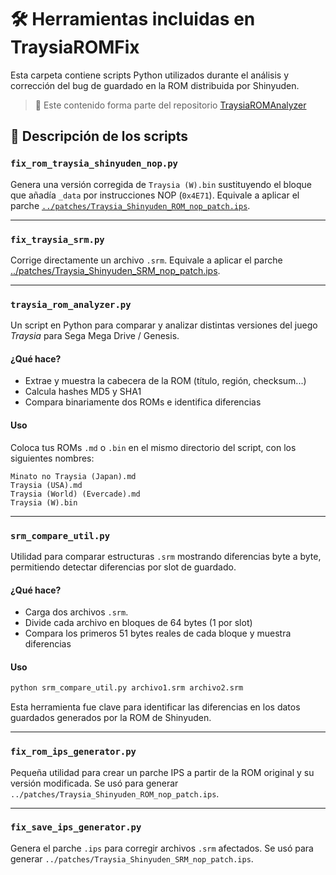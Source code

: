 # 🛠️ Herramientas incluidas en TraysiaROMFix

Esta carpeta contiene scripts Python utilizados durante el análisis y corrección del bug de guardado en la ROM distribuida por Shinyuden.

> 🔗 Este contenido forma parte del repositorio [TraysiaROMAnalyzer](https://github.com/arcanbytes/TraysiaROMAnalyzer)

## 📄 Descripción de los scripts

### `fix_rom_traysia_shinyuden_nop.py`
Genera una versión corregida de `Traysia (W).bin` sustituyendo el bloque que añadía `_data` por instrucciones NOP (`0x4E71`). Equivale a aplicar el parche [`../patches/Traysia_Shinyuden_ROM_nop_patch.ips`](../patches/Traysia_Shinyuden_ROM_nop_patch.ips).

---

### `fix_traysia_srm.py`
Corrige directamente un archivo `.srm`. Equivale a aplicar el parche [../patches/Traysia_Shinyuden_SRM_nop_patch.ips](../patches/Traysia_Shinyuden_SRM_nop_patch.ips).

---

### `traysia_rom_analyzer.py`

Un script en Python para comparar y analizar distintas versiones del juego *Traysia* para Sega Mega Drive / Genesis. 

#### ¿Qué hace?
- Extrae y muestra la cabecera de la ROM (título, región, checksum...)
- Calcula hashes MD5 y SHA1
- Compara binariamente dos ROMs e identifica diferencias

#### Uso
Coloca tus ROMs `.md` o `.bin` en el mismo directorio del script, con los siguientes nombres:
```
Minato no Traysia (Japan).md
Traysia (USA).md
Traysia (World) (Evercade).md
Traysia (W).bin
```
---

### `srm_compare_util.py`

Utilidad para comparar estructuras `.srm` mostrando diferencias byte a byte, permitiendo detectar diferencias por slot de guardado.

#### ¿Qué hace?
- Carga dos archivos `.srm`. 
- Divide cada archivo en bloques de 64 bytes (1 por slot)
- Compara los primeros 51 bytes reales de cada bloque y muestra diferencias

#### Uso
```bash
python srm_compare_util.py archivo1.srm archivo2.srm
```

Esta herramienta fue clave para identificar las diferencias en los datos guardados generados por la ROM de Shinyuden.

---

### `fix_rom_ips_generator.py`
Pequeña utilidad para crear un parche IPS a partir de la ROM original y su versión modificada. Se usó para generar `../patches/Traysia_Shinyuden_ROM_nop_patch.ips`.

---

### `fix_save_ips_generator.py`
Genera el parche `.ips` para corregir archivos `.srm` afectados. Se usó para generar `../patches/Traysia_Shinyuden_SRM_nop_patch.ips`. 